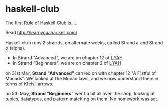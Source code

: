 haskell-club
============

The first Rule of Haskell Club is.....

Read http://learnyouahaskell.com/

Haskell club runs 2 strands, on alternate weeks, called Strand a and Strand α (alpha).  
 - In Strand "Advanced", we are on chapter 12 of [LYAH](http://learnyouahaskell.com/)
 - In Strand "Beginners", we are on chapter 2 of [LYAH](http://learnyouahaskell.com/)

on 31st Mar, **Strand "Advanced"** carried on with chapter 12 "A Fistful of Monads".  We looked at the Monad laws, and we now understand them in terms of Kleisli arrows.

on 5th May, **Strand "Beginners"** went a bit all over the shop, looking at tuples, datatypes, and pattern matching on them. No homework was set.



